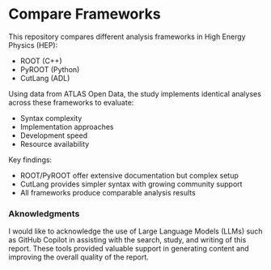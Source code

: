 # Compare Frameworks

This repository compares different analysis frameworks in High Energy Physics (HEP):
- ROOT (C++)
- PyROOT (Python)
- CutLang (ADL)

Using data from ATLAS Open Data, the study implements identical analyses across these frameworks to evaluate:
- Syntax complexity
- Implementation approaches
- Development speed
- Resource availability

Key findings:
- ROOT/PyROOT offer extensive documentation but complex setup
- CutLang provides simpler syntax with growing community support
- All frameworks produce comparable analysis results

### Aknowledgments
I would like to acknowledge the use of Large Language Models (LLMs) such as GitHub Copilot in assisting with the search, study, and writing of this report. These tools provided valuable support in generating content and improving the overall quality of the report.
